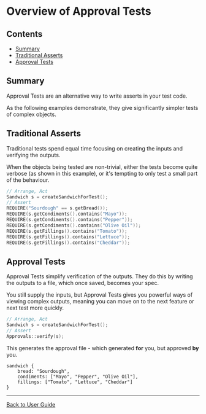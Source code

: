 <!--
GENERATED FILE - DO NOT EDIT
This file was generated by [MarkdownSnippets](https://github.com/SimonCropp/MarkdownSnippets).
Source File: /doc/mdsource/Overview.source.md
To change this file edit the source file and then run MarkdownSnippets.
-->

<a id="top"></a>

# Overview of Approval Tests

<!-- toc -->
## Contents

  * [Summary](#summary)
  * [Traditional Asserts](#traditional-asserts)
  * [Approval Tests](#approval-tests)
<!-- endtoc -->


## Summary

Approval Tests are an alternative way to write asserts in your test code.

As the following examples demonstrate, they give significantly simpler tests of complex objects.

## Traditional Asserts

Traditional tests spend equal time focusing on creating the inputs and verifying the outputs. 

When the objects being tested are non-trivial, either the tests become quite verbose (as shown in this example), or it's tempting to only test a small part of the behaviour.

```cpp
// Arrange, Act
Sandwich s = createSandwichForTest();
// Assert
REQUIRE("Sourdough" == s.getBread());
REQUIRE(s.getCondiments().contains("Mayo"));
REQUIRE(s.getCondiments().contains("Pepper"));
REQUIRE(s.getCondiments().contains("Olive Oil"));
REQUIRE(s.getFillings().contains("Tomato"));
REQUIRE(s.getFillings().contains("Lettuce"));
REQUIRE(s.getFillings().contains("Cheddar"));
```

## Approval Tests

Approval Tests simplify verification of the outputs. They do this by writing the outputs to a file, which once saved, becomes your spec.

You still supply the inputs, but Approval Tests gives you powerful ways of viewing complex outputs, meaning you can move on to the next feature or next test more quickly.

```cpp
// Arrange, Act
Sandwich s = createSandwichForTest();
// Assert
Approvals::verify(s);
```

This generates the approval file - which generated **for** you, but approved **by** you.

```
sandwich {
    bread: "Sourdough",
    condiments: ["Mayo", "Pepper", "Olive Oil"],
    fillings: ["Tomato", "Lettuce", "Cheddar"]
}
```

---

[Back to User Guide](/doc/README.md#top)
